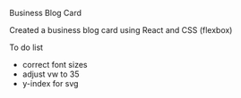 Business Blog Card

Created a business blog card using React and CSS (flexbox)

To do list
- correct font sizes
- adjust vw to 35
- y-index for svg

